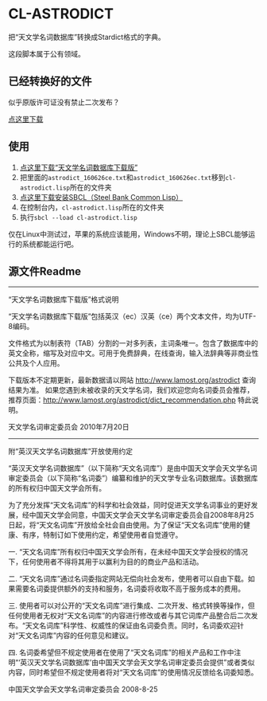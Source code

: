 CL-ASTRODICT
============

把“天文学名词数据库”转换成Stardict格式的字典。

这段脚本属于公有领域。

已经转换好的文件
----------------

似乎原版许可证没有禁止二次发布？

[点这里下载](https://github.com/leosongwei/cl-astrodict/releases/download/r160626/astrodict_ec_ce.tar.gz)

使用
----

1. [点这里下载“天文学名词数据库下载版”](http://www.lamost.org/astrodict/dict_download.php)
2. 把里面的`astrodict_160626ce.txt`和`astrodict_160626ec.txt`移到`cl-astrodict.lisp`所在的文件夹
3. [点这里下载安装SBCL（Steel Bank Common Lisp）](http://www.sbcl.org/)
4. 在控制台内，`cl-astrodict.lisp`所在的文件夹
5. 执行`sbcl --load cl-astrodict.lisp`

仅在Linux中测试过，苹果的系统应该能用，Windows不明，理论上SBCL能够运行的系统都能运行吧。

源文件Readme
------------

-------------------------------------------------------------------------------

“天文学名词数据库下载版”格式说明

“天文学名词数据库下载版”包括英汉（ec）汉英（ce）两个文本文件，均为UTF-8编码。

文件格式为以制表符（TAB）分割的一对多列表，主词条唯一。包含了数据库中的英文全称，缩写及对应中文。可用于免费辞典，在线查询，输入法辞典等非商业性公共及个人应用。

下载版本不定期更新，最新数据请以网站 http://www.lamost.org/astrodict 查询结果为准。
如果您遇到未被收录的天文学名词，我们欢迎您向名词委员会推荐，推荐页面：http://www.lamost.org/astrodict/dict_recommendation.php
特此说明。

天文学名词审定委员会
2010年7月20日

-------------------------------------------------------------------------------

附“英汉天文学名词数据库”开放使用约定

“英汉天文学名词数据库”（以下简称“天文名词库”）是由中国天文学会天文学名词审定委员会（以下简称“名词委”）编纂和维护的天文学专业名词数据库。该数据库的所有权归中国天文学会所有。

为了充分发挥“天文名词库”的科学和社会效益，同时促进天文学名词事业的更好发展，经中国天文学会同意，中国天文学会天文学名词审定委员会自2008年8月25日起，将“天文名词库”开放给全社会自由使用。为了保证“天文名词库”使用的健康、有序，特制订如下使用约定，希望使用者自觉遵守。

一.	“天文名词库”所有权归中国天文学会所有，在未经中国天文学会授权的情况下，任何使用者不得将其用于以赢利为目的的商业产品和活动。

二.	“天文名词库”通过名词委指定网站无偿向社会发布，使用者可以自由下载。如果需要名词委提供额外的支持和服务，名词委将收取不高于服务成本的费用。

三.	使用者可以对公开的“天文名词库”进行集成、二次开发、格式转换等操作，但任何使用者无权对“天文名词库”的内容进行修改或者与其它词库产品整合后二次发布。“天文名词库”科学性、权威性的保证由名词委负责。同时，名词委欢迎针对“天文名词库”内容的任何意见和建议。

四.	名词委希望但不规定使用者在使用了“天文名词库”的相关产品和工作中注明“‘英汉天文学名词数据库’由中国天文学会天文学名词审定委员会提供”或者类似内容，同时希望但不规定使用者将对“天文名词库”的使用情况反馈给名词委知悉。


中国天文学会天文学名词审定委员会
2008-8-25

